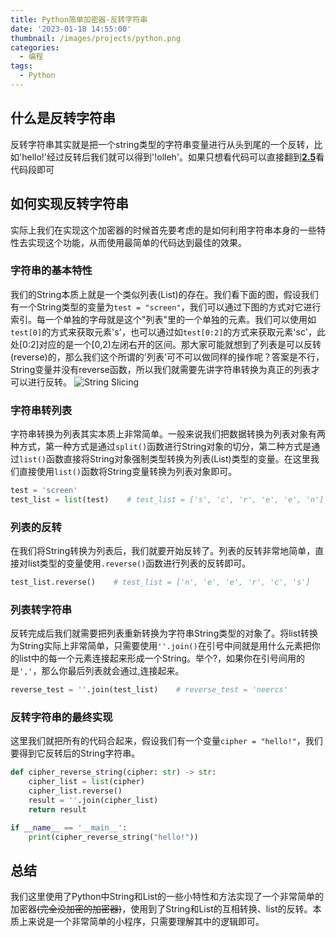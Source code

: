 ```yaml
---
title: Python简单加密器-反转字符串
date: '2023-01-18 14:55:00'
thumbnail: /images/projects/python.png
categories:
  - 编程
tags:
  - Python
---
```


## 什么是反转字符串

反转字符串其实就是把一个string类型的字符串变量进行从头到尾的一个反转，比如'hello!'经过反转后我们就可以得到'!olleh'。如果只想看代码可以直接翻到[**2.5**](#2-5-)看代码段即可

## 如何实现反转字符串

实际上我们在实现这个加密器的时候首先要考虑的是如何利用字符串本身的一些特性去实现这个功能，从而使用最简单的代码达到最佳的效果。

### 字符串的基本特性

我们的String本质上就是一个类似列表(List)的存在。我们看下面的图，假设我们有一个String类型的变量为`test = "screen"`，我们可以通过下图的方式对它进行索引。每一个单独的字母就是这个"列表"里的一个单独的元素。我们可以使用如`test[0]`的方式来获取元素's'，也可以通过如`test[0:2]`的方式来获取元素'sc'，此处\[0:2]对应的是一个\[0,2)左闭右开的区间。那大家可能就想到了列表是可以反转(reverse)的，那么我们这个所谓的'列表'可不可以做同样的操作呢？答案是不行，String变量并没有reverse函数，所以我们就需要先讲字符串转换为真正的列表才可以进行反转。
![String Slicing](https://s2.loli.net/2023/01/18/eIQ5f49hXRAlJ18.jpg)

### 字符串转列表

字符串转换为列表其实本质上非常简单。一般来说我们把数据转换为列表对象有两种方式，第一种方式是通过`split()`函数进行String对象的切分，第二种方式是通过`list()`函数直接将String对象强制类型转换为列表(List)类型的变量。在这里我们直接使用`list()`函数将String变量转换为列表对象即可。

```python
test = 'screen'
test_list = list(test)    # test_list = ['s', 'c', 'r', 'e', 'e', 'n']
```

### 列表的反转

在我们将String转换为列表后，我们就要开始反转了。列表的反转非常地简单，直接对list类型的变量使用`.reverse()`函数进行列表的反转即可。

```python
test_list.reverse()    # test_list = ['n', 'e', 'e', 'r', 'c', 's']
```

### 列表转字符串

反转完成后我们就需要把列表重新转换为字符串String类型的对象了。将list转换为String实际上非常简单，只需要使用`''.join()`在引号中间就是用什么元素把你的list中的每一个元素连接起来形成一个String。举个?，如果你在引号间用的是`','`，那么你最后列表就会通过,连接起来。

```python
reverse_test = ''.join(test_list)    # reverse_test = 'neercs'
```

### 反转字符串的最终实现

这里我们就把所有的代码合起来，假设我们有一个变量`cipher = "hello!"`，我们要得到它反转后的String字符串。

```python
def cipher_reverse_string(cipher: str) -> str:
    cipher_list = list(cipher)
    cipher_list.reverse()
    result = ''.join(cipher_list)
    return result

if __name__ == '__main__':
    print(cipher_reverse_string("hello!"))
```

## 总结

我们这里使用了Python中String和List的一些小特性和方法实现了一个非常简单的加密器~~(完全没加密的加密器)~~，使用到了String和List的互相转换、list的反转。本质上来说是一个非常简单的小程序，只需要理解其中的逻辑即可。
